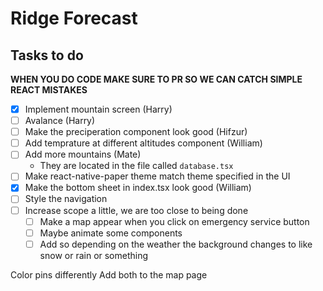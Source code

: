 # Ridge Forecast

## Tasks to do

**WHEN YOU DO CODE MAKE SURE TO PR SO WE CAN CATCH SIMPLE REACT MISTAKES**

- [x] Implement mountain screen (Harry)
- [ ] Avalance (Harry)
- [ ] Make the preciperation component look good (Hifzur)
- [ ] Add temprature at different altitudes component (William)
- [ ] Add more mountains (Mate)
  - They are located in the file called `database.tsx`
- [ ] Make react-native-paper theme match theme specified in the UI
- [x] Make the bottom sheet in index.tsx look good (William)
- [ ] Style the navigation
- [ ] Increase scope a little, we are too close to being done
  - [ ] Make a map appear when you click on emergency service button
  - [ ] Maybe animate some components
  - [ ] Add so depending on the weather the background changes to like
        snow or rain or something

Color pins differently
Add both to the map page
